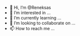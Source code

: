 - 👋 Hi, I’m @Reneksas
- 👀 I’m interested in ...
- 🌱 I’m currently learning ...
- 💞️ I’m looking to collaborate on ...
- 📫 How to reach me ...

<!---
Reneksas/Reneksas is a ✨ special ✨ repository because its `README.md` (this file) appears on your GitHub profile.
You can click the Preview link to take a look at your changes.
--->
